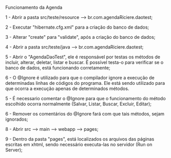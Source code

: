 Funcionamento da Agenda

1 - Abrir a pasta src/teste/resource --> br.com.agendaRiciere.daotest;

2 - Executar "hibernate.cfg.xml" para a criação do banco de dados;

3 - Alterar "create" para "validate", após a criação do banco de dados;

4 - Abrir a pasta src/teste/java --> br.com.agendaRiciere.daotest;

5 - Abrir o "AgendaDaoTest", ele é responsável por testas os métodos de incluir, alterar, deletar, listar e buscar. É possível testa-o para verificar se o banco de dados, está funcionando corretamente;

6 - O @Ignore é utilizado para que o compilador ignore a execução de determinadas linhas de códigos do programa. Ele está sendo utilizado para que ocorra a execução apenas de determinados métodos.

5 - É necessario comentar o @Ignore para que o funcionamento do método escolhido ocorra normalmente (Salvar, Listar, Buscar, Excluir, Editar);

6 - Remover os comentários do @Ignore fará com que tais métodos, sejam ignorados;

8 - Abrir src --> main --> webapp --> pages;

9 - Dentro da pasta "pages", está localizados os arquivos das páginas escritas em xhtml, sendo necessário executa-las no servidor (Run on Server);
